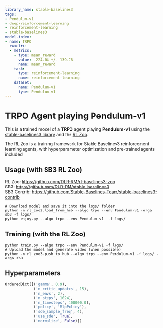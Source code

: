```yaml
---
library_name: stable-baselines3
tags:
- Pendulum-v1
- deep-reinforcement-learning
- reinforcement-learning
- stable-baselines3
model-index:
- name: TRPO
  results:
  - metrics:
    - type: mean_reward
      value: -224.04 +/- 139.76
      name: mean_reward
    task:
      type: reinforcement-learning
      name: reinforcement-learning
    dataset:
      name: Pendulum-v1
      type: Pendulum-v1
---
```


# **TRPO** Agent playing **Pendulum-v1**
This is a trained model of a **TRPO** agent playing **Pendulum-v1**
using the [stable-baselines3 library](https://github.com/DLR-RM/stable-baselines3)
and the [RL Zoo](https://github.com/DLR-RM/rl-baselines3-zoo).

The RL Zoo is a training framework for Stable Baselines3
reinforcement learning agents,
with hyperparameter optimization and pre-trained agents included.

## Usage (with SB3 RL Zoo)

RL Zoo: https://github.com/DLR-RM/rl-baselines3-zoo<br/>
SB3: https://github.com/DLR-RM/stable-baselines3<br/>
SB3 Contrib: https://github.com/Stable-Baselines-Team/stable-baselines3-contrib

```
# Download model and save it into the logs/ folder
python -m rl_zoo3.load_from_hub --algo trpo --env Pendulum-v1 -orga sb3 -f logs/
python enjoy.py --algo trpo --env Pendulum-v1  -f logs/
```

## Training (with the RL Zoo)
```
python train.py --algo trpo --env Pendulum-v1 -f logs/
# Upload the model and generate video (when possible)
python -m rl_zoo3.push_to_hub --algo trpo --env Pendulum-v1 -f logs/ -orga sb3
```

## Hyperparameters
```python
OrderedDict([('gamma', 0.9),
             ('n_critic_updates', 15),
             ('n_envs', 2),
             ('n_steps', 1024),
             ('n_timesteps', 100000.0),
             ('policy', 'MlpPolicy'),
             ('sde_sample_freq', 4),
             ('use_sde', True),
             ('normalize', False)])
```
